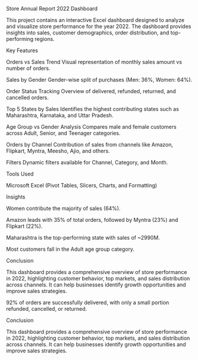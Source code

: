 Store Annual Report 2022 Dashboard

This project contains an interactive Excel dashboard designed to analyze and visualize store performance for the year 2022.
The dashboard provides insights into sales, customer demographics, order distribution, and top-performing regions.

Key Features

Orders vs Sales Trend
Visual representation of monthly sales amount vs number of orders.

Sales by Gender
Gender-wise split of purchases (Men: 36%, Women: 64%).

Order Status Tracking
Overview of delivered, refunded, returned, and cancelled orders.

Top 5 States by Sales
Identifies the highest contributing states such as Maharashtra, Karnataka, and Uttar Pradesh.

Age Group vs Gender Analysis
Compares male and female customers across Adult, Senior, and Teenager categories.

Orders by Channel
Contribution of sales from channels like Amazon, Flipkart, Myntra, Meesho, Ajio, and others.

Filters
Dynamic filters available for Channel, Category, and Month.

Tools Used

Microsoft Excel (Pivot Tables, Slicers, Charts, and Formatting)

Insights

Women contribute the majority of sales (64%).

Amazon leads with 35% of total orders, followed by Myntra (23%) and Flipkart (22%).

Maharashtra is the top-performing state with sales of ~2990M.

Most customers fall in the Adult age group category.

Conclusion

This dashboard provides a comprehensive overview of store performance in 2022, highlighting customer behavior, top markets, and sales distribution across channels. It can help businesses identify growth opportunities and improve sales strategies.

92% of orders are successfully delivered, with only a small portion refunded, cancelled, or returned.

Conclusion

This dashboard provides a comprehensive overview of store performance in 2022, highlighting customer behavior, top markets, and sales distribution across channels. It can help businesses identify growth opportunities and improve sales strategies.
